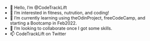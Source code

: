 - 👋 Hello, I’m @CodeTrackLift
- 👀 I’m interested in fitness, nutrution, and coding!
- 🌱 I’m currently learning using theOdinProject, freeCodeCamp, and starting a Bootcamp in Feb2022.
- 💞️ I’m looking to collaborate once I got some skills.
- 📫 CodeTrackLift on Twitter

<!---
CodeTrackLift/CodeTrackLift is a ✨ special ✨ repository because its `README.md` (this file) appears on your GitHub profile.
You can click the Preview link to take a look at your changes.
--->
